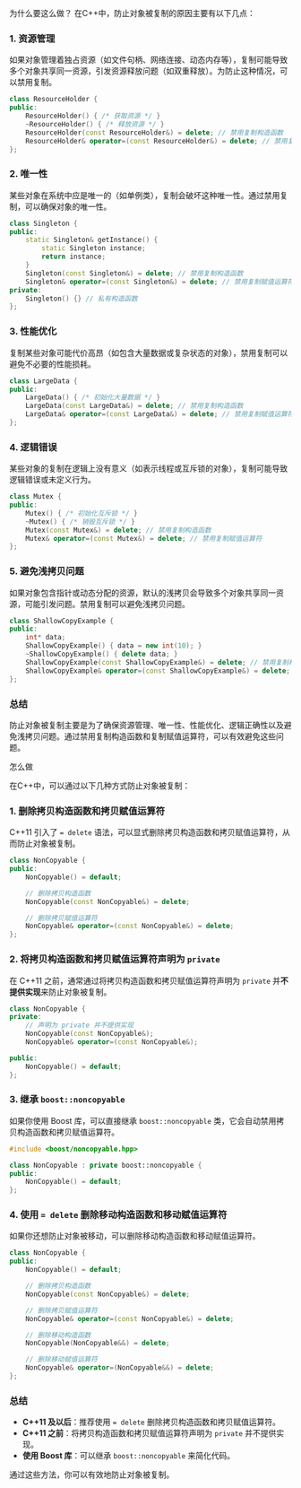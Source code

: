 为什么要这么做？
在C++中，防止对象被复制的原因主要有以下几点：

### 1. **资源管理**
   如果对象管理着独占资源（如文件句柄、网络连接、动态内存等），复制可能导致多个对象共享同一资源，引发资源释放问题（如双重释放）。为防止这种情况，可以禁用复制。

   ```cpp
   class ResourceHolder {
   public:
       ResourceHolder() { /* 获取资源 */ }
       ~ResourceHolder() { /* 释放资源 */ }
       ResourceHolder(const ResourceHolder&) = delete; // 禁用复制构造函数
       ResourceHolder& operator=(const ResourceHolder&) = delete; // 禁用复制赋值运算符
   };
   ```

### 2. **唯一性**
   某些对象在系统中应是唯一的（如单例类），复制会破坏这种唯一性。通过禁用复制，可以确保对象的唯一性。

   ```cpp
   class Singleton {
   public:
       static Singleton& getInstance() {
           static Singleton instance;
           return instance;
       }
       Singleton(const Singleton&) = delete; // 禁用复制构造函数
       Singleton& operator=(const Singleton&) = delete; // 禁用复制赋值运算符
   private:
       Singleton() {} // 私有构造函数
   };
   ```

### 3. **性能优化**
   复制某些对象可能代价高昂（如包含大量数据或复杂状态的对象），禁用复制可以避免不必要的性能损耗。

   ```cpp
   class LargeData {
   public:
       LargeData() { /* 初始化大量数据 */ }
       LargeData(const LargeData&) = delete; // 禁用复制构造函数
       LargeData& operator=(const LargeData&) = delete; // 禁用复制赋值运算符
   };
   ```

### 4. **逻辑错误**
   某些对象的复制在逻辑上没有意义（如表示线程或互斥锁的对象），复制可能导致逻辑错误或未定义行为。

   ```cpp
   class Mutex {
   public:
       Mutex() { /* 初始化互斥锁 */ }
       ~Mutex() { /* 销毁互斥锁 */ }
       Mutex(const Mutex&) = delete; // 禁用复制构造函数
       Mutex& operator=(const Mutex&) = delete; // 禁用复制赋值运算符
   };
   ```

### 5. **避免浅拷贝问题**
   如果对象包含指针或动态分配的资源，默认的浅拷贝会导致多个对象共享同一资源，可能引发问题。禁用复制可以避免浅拷贝问题。

   ```cpp
   class ShallowCopyExample {
   public:
       int* data;
       ShallowCopyExample() { data = new int(10); }
       ~ShallowCopyExample() { delete data; }
       ShallowCopyExample(const ShallowCopyExample&) = delete; // 禁用复制构造函数
       ShallowCopyExample& operator=(const ShallowCopyExample&) = delete; // 禁用复制赋值运算符
   };
   ```

### 总结
防止对象被复制主要是为了确保资源管理、唯一性、性能优化、逻辑正确性以及避免浅拷贝问题。通过禁用复制构造函数和复制赋值运算符，可以有效避免这些问题。

怎么做

在C++中，可以通过以下几种方式防止对象被复制：

### 1. 删除拷贝构造函数和拷贝赋值运算符
C++11 引入了 `= delete` 语法，可以显式删除拷贝构造函数和拷贝赋值运算符，从而防止对象被复制。

```cpp
class NonCopyable {
public:
    NonCopyable() = default;

    // 删除拷贝构造函数
    NonCopyable(const NonCopyable&) = delete;

    // 删除拷贝赋值运算符
    NonCopyable& operator=(const NonCopyable&) = delete;
};
```

### 2. 将拷贝构造函数和拷贝赋值运算符声明为 `private`
在 C++11 之前，通常通过将拷贝构造函数和拷贝赋值运算符声明为 `private` 并**不提供实现**来防止对象被复制。

```cpp
class NonCopyable {
private:
    // 声明为 private 并不提供实现
    NonCopyable(const NonCopyable&);
    NonCopyable& operator=(const NonCopyable&);

public:
    NonCopyable() = default;
};
```

### 3. 继承 `boost::noncopyable`
如果你使用 Boost 库，可以直接继承 `boost::noncopyable` 类，它会自动禁用拷贝构造函数和拷贝赋值运算符。

```cpp
#include <boost/noncopyable.hpp>

class NonCopyable : private boost::noncopyable {
public:
    NonCopyable() = default;
};
```

### 4. 使用 `= delete` 删除移动构造函数和移动赋值运算符
如果你还想防止对象被移动，可以删除移动构造函数和移动赋值运算符。

```cpp
class NonCopyable {
public:
    NonCopyable() = default;

    // 删除拷贝构造函数
    NonCopyable(const NonCopyable&) = delete;

    // 删除拷贝赋值运算符
    NonCopyable& operator=(const NonCopyable&) = delete;

    // 删除移动构造函数
    NonCopyable(NonCopyable&&) = delete;

    // 删除移动赋值运算符
    NonCopyable& operator=(NonCopyable&&) = delete;
};
```

### 总结
- **C++11 及以后**：推荐使用 `= delete` 删除拷贝构造函数和拷贝赋值运算符。
- **C++11 之前**：将拷贝构造函数和拷贝赋值运算符声明为 `private` 并不提供实现。
- **使用 Boost 库**：可以继承 `boost::noncopyable` 来简化代码。

通过这些方法，你可以有效地防止对象被复制。
